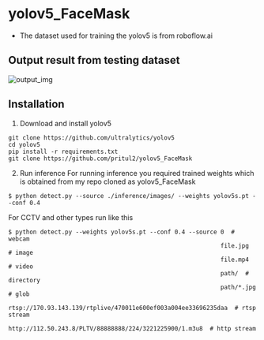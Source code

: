 # yolov5_FaceMask
* The dataset used for training the yolov5 is from roboflow.ai
## Output result from testing dataset
![output_img](https://user-images.githubusercontent.com/41751718/88246529-6cd26d00-ccb8-11ea-8dc5-d6393c0b54cc.png)
## Installation
1) Download and install yolov5
```
git clone https://github.com/ultralytics/yolov5
cd yolov5
pip install -r requirements.txt
git clone https://github.com/pritul2/yolov5_FaceMask
```
2) Run inference 
For running inference you required trained weights which is obtained from my repo cloned as yolov5_FaceMask<br/>

```
$ python detect.py --source ./inference/images/ --weights yolov5s.pt --conf 0.4
```

For CCTV and other types run like this
```
$ python detect.py --weights yolov5s.pt --conf 0.4 --source 0  # webcam
                                                            file.jpg  # image 
                                                            file.mp4  # video
                                                            path/  # directory
                                                            path/*.jpg  # glob
                                                            rtsp://170.93.143.139/rtplive/470011e600ef003a004ee33696235daa  # rtsp stream
                                                            http://112.50.243.8/PLTV/88888888/224/3221225900/1.m3u8  # http stream
```
